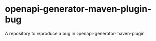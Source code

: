 # openapi-generator-maven-plugin-bug
A repository to reproduce a bug in openapi-generator-maven-plugin
